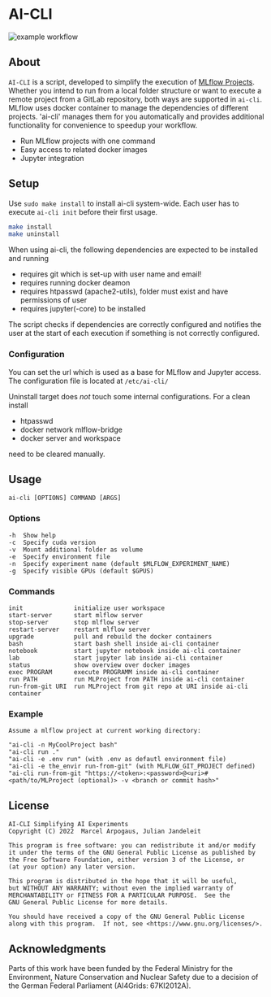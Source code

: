 # AI-CLI
![example workflow](https://github.com/MArpogaus/ai-cli/actions/workflows/github-actions-demo.yml/badge.svg)
## About
`AI-CLI` is a script, developed to simplify the execution of [MLflow Projects](https://www.mlflow.org/docs/latest/projects.html).  Whether you intend to run from a local folder structure or want to execute a remote project from a GitLab repository, both ways are supported in `ai-cli`. 
MLflow uses docker container to manage the dependencies of different projects. 'ai-cli' manages them for you automatically and provides additional functionality for convenience to speedup your workflow.

 - Run MLflow projects with one command
 - Easy access to related docker images
 - Jupyter integration

## Setup
Use `sudo make install` to install ai-cli system-wide. Each user has to execute `ai-cli init` before their first usage.
```bash
make install
make uninstall
```
When using ai-cli, the following dependencies are expected to be installed and running

 - requires git which is set-up with user name and email!
 - requires running docker deamon
 - requires htpasswd (apache2-utils), folder must exist and have permissions of user
 - requires jupyter(-core) to be installed

The script checks if dependencies are correctly configured and notifies the user at the start of each execution if something is not correctly configured.

### Configuration
You can set the url which is used as a base for MLflow and Jupyter access.
The configuration file is located at `/etc/ai-cli/`


Uninstall target does _not_ touch some internal configurations.
For a clean install

 - htpasswd
 - docker network mlflow-bridge
 - docker server and workspace

need to be cleared manually.
## Usage

    ai-cli [OPTIONS] COMMAND [ARGS]

### Options

    -h  Show help
    -c  Specify cuda version
    -v  Mount additional folder as volume
    -e  Specify environment file
    -n  Specify experiment name (default $MLFLOW_EXPERIMENT_NAME)
    -g  Specify visible GPUs (default $GPUS)

### Commands

    init              initialize user workspace
    start-server      start mlflow server
    stop-server       stop mlflow server
    restart-server    restart mlflow server
    upgrade           pull and rebuild the docker containers
    bash              start bash shell inside ai-cli container
    notebook          start jupyter notebook inside ai-cli container
    lab               start jupyter lab inside ai-cli container
    status            show overview over docker images
    exec PROGRAM      execute PROGRAMM inside ai-cli container
    run PATH          run MLProject from PATH inside ai-cli container
    run-from-git URI  run MLProject from git repo at URI inside ai-cli container

### Example

    Assume a mlflow project at current working directory:

    "ai-cli -n MyCoolProject bash"
    "ai-cli run ."
    "ai-cli -e .env run" (with .env as defautl environment file)
    "ai-cli -e the_envir run-from-git" (with MLFLOW_GIT_PROJECT defined)
    "ai-cli run-from-git "https://<token>:<password>@<uri>#<path/to/MLProject (optional)> -v <branch or commit hash>"

## License
    AI-CLI Simplifying AI Experiments
    Copyright (C) 2022  Marcel Arpogaus, Julian Jandeleit

    This program is free software: you can redistribute it and/or modify
    it under the terms of the GNU General Public License as published by
    the Free Software Foundation, either version 3 of the License, or
    (at your option) any later version.

    This program is distributed in the hope that it will be useful,
    but WITHOUT ANY WARRANTY; without even the implied warranty of
    MERCHANTABILITY or FITNESS FOR A PARTICULAR PURPOSE.  See the
    GNU General Public License for more details.

    You should have received a copy of the GNU General Public License
    along with this program.  If not, see <https://www.gnu.org/licenses/>.
## Acknowledgments
Parts of this work have been funded by the Federal Ministry for the Environment, Nature Conservation and Nuclear Safety due to a decision of the German Federal Parliament (AI4Grids: 67KI2012A).
